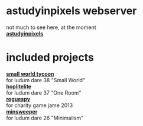 # astudyinpixels webserver

not much to see here, at the moment  
**[astudyinpixels](http://astudyinpixels.com)**

# included projects

**[small world tycoon](http://astudyinpixels.com/ld38)**  
for ludum dare 38 "Small World"  
**[hoplitelite](http://astudyinpixels.com/ld37)**  
for ludum dare 37 "One Room"  
**[roguespy](http://astudyinpixels.com/roguespy)**  
for charity game jame 2013  
**[minsweeper](http://astudyinpixels.com/min)**  
for ludum dare 26 "Minimalism"
